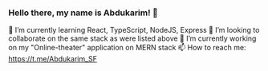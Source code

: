 ### Hello there, my name is Abdukarim! 👋
🌱 I’m currently learning React, TypeScript, NodeJS, Express
👯 I’m looking to collaborate on the same stack as were listed above
🔭 I’m currently working on my "Online-theater" application on MERN stack
📫 How to reach me: https://t.me/Abdukarim_SF
<!--
**AbdukarimAA/AbdukarimAA** is a ✨ _special_ ✨ repository because its `README.md` (this file) appears on your GitHub profile.

Here are some ideas to get you started:

- 🔭 I’m currently working on ...
- 🌱 I’m currently learning React, TypeScript, NodeJS, Express
- 👯 I’m looking to collaborate on ...
- 🤔 I’m looking for help with ...
- 💬 Ask me about ...
- 📫 How to reach me: ...
- 😄 Pronouns: ...
- ⚡ Fun fact: ...
-->
